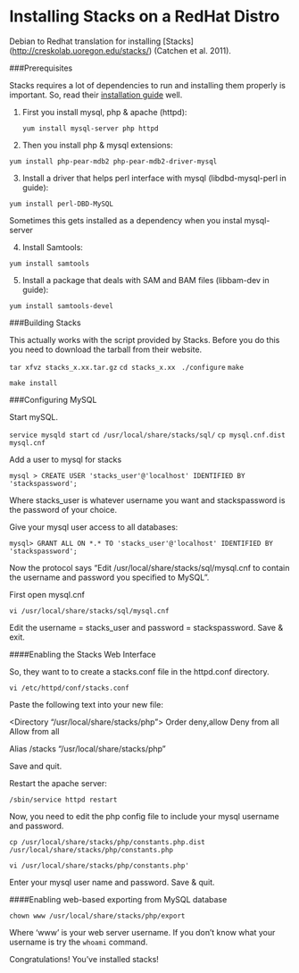 Installing Stacks on a RedHat Distro
=============
Debian to Redhat translation for installing [Stacks] (http://creskolab.uoregon.edu/stacks/) (Catchen et al. 2011). 

###Prerequisites

Stacks requires a lot of dependencies to run and installing them properly is important. So, read their [installation guide](http://creskolab.uoregon.edu/stacks/manual/#intro) well.

1. First you install mysql, php & apache (httpd): 

   `yum install mysql-server php httpd`

2. Then you install php & mysql extensions:

  `yum install php-pear-mdb2 php-pear-mdb2-driver-mysql`

3. Install a driver that helps perl interface with mysql (libdbd-mysql-perl in guide):

  `yum install perl-DBD-MySQL`

Sometimes this gets installed as a dependency when you instal mysql-server

4. Install Samtools:

  `yum install samtools`

5. Install a package that deals with SAM and BAM files (libbam-dev in guide):

  `yum install samtools-devel`

###Building Stacks 

This actually works with the script provided by Stacks. Before you do this you need to download the tarball from their website.

 `tar xfvz stacks_x.xx.tar.gz`
 `cd stacks_x.xx`
` ./configure`
 `make`

 `make install`

###Configuring MySQL

Start mySQL.

`service mysqld start`
`cd /usr/local/share/stacks/sql/`
`cp mysql.cnf.dist mysql.cnf`

Add a user to mysql for stacks

`mysql > CREATE USER 'stacks_user'@'localhost' IDENTIFIED BY 'stackspassword';`

Where stacks_user is whatever username you want and stackspassword is the password of your choice.

Give your mysql user access to all databases:

`mysql> GRANT ALL ON *.* TO 'stacks_user'@'localhost' IDENTIFIED BY 'stackspassword';`

Now the protocol says “Edit /usr/local/share/stacks/sql/mysql.cnf to contain the username and password you specified to MySQL”. 

First open mysql.cnf

 `vi /usr/local/share/stacks/sql/mysql.cnf`

Edit the username = stacks_user and password = stackspassword. Save & exit.

####Enabling the Stacks Web Interface 

So, they want to to create a stacks.conf file in the httpd.conf directory.

`vi /etc/httpd/conf/stacks.conf`

Paste the following text into your new file:

<Directory “/usr/local/share/stacks/php”>
Order deny,allow
Deny from all
Allow from all
</Directory>

Alias /stacks “/usr/local/share/stacks/php”

Save and quit.

Restart the apache server:

`/sbin/service httpd restart`

Now, you need to edit the php config file to include your mysql username and password.

`cp /usr/local/share/stacks/php/constants.php.dist /usr/local/share/stacks/php/constants.php`

`vi /usr/local/share/stacks/php/constants.php'`

Enter your mysql user name and password. Save & quit.

####Enabling web-based exporting from MySQL database

`chown www /usr/local/share/stacks/php/export`

Where ‘www’ is your web server username. If you don’t know what your username is try the `whoami` command.

Congratulations! You’ve installed stacks!

